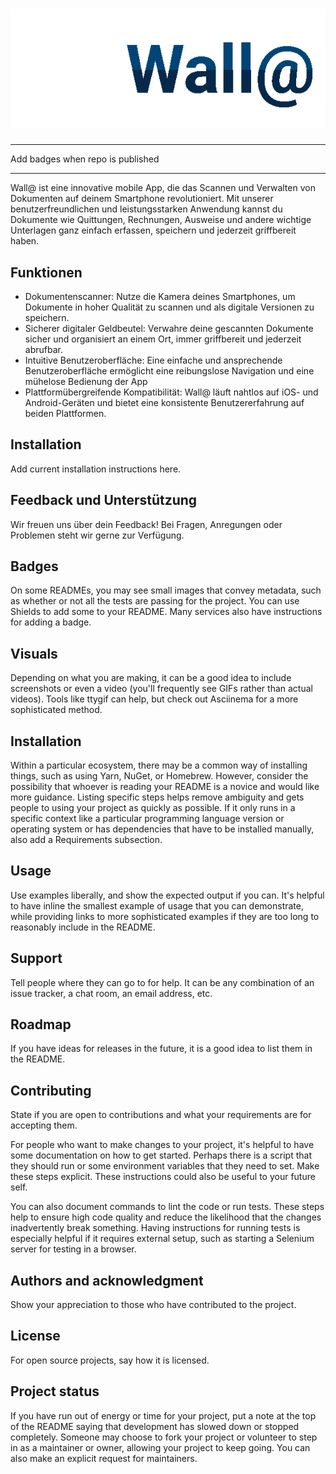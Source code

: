 # ![](/doc/figures/header_gif.gif)

***
Add badges when repo is published
***

Wall@ ist eine innovative mobile App, die das Scannen und Verwalten von Dokumenten auf deinem Smartphone revolutioniert. Mit unserer benutzerfreundlichen und leistungsstarken Anwendung kannst du Dokumente wie Quittungen, Rechnungen, Ausweise und andere wichtige Unterlagen ganz einfach erfassen, speichern und jederzeit griffbereit haben.


## Funktionen
- Dokumentenscanner: Nutze die Kamera deines Smartphones, um Dokumente in hoher Qualität zu scannen und als digitale Versionen zu speichern.
- Sicherer digitaler Geldbeutel: Verwahre deine gescannten Dokumente sicher und organisiert an einem Ort, immer griffbereit und jederzeit abrufbar.
- Intuitive Benutzeroberfläche: Eine einfache und ansprechende Benutzeroberfläche ermöglicht eine reibungslose Navigation und eine mühelose Bedienung der App
- Plattformübergreifende Kompatibilität: Wall@ läuft nahtlos auf iOS- und Android-Geräten und bietet eine konsistente Benutzererfahrung auf beiden Plattformen.

## Installation

Add current installation instructions here.

## Feedback und Unterstützung

Wir freuen uns über dein Feedback! Bei Fragen, Anregungen oder Problemen steht wir gerne zur Verfügung.

## Badges
On some READMEs, you may see small images that convey metadata, such as whether or not all the tests are passing for the project. You can use Shields to add some to your README. Many services also have instructions for adding a badge.

## Visuals
Depending on what you are making, it can be a good idea to include screenshots or even a video (you'll frequently see GIFs rather than actual videos). Tools like ttygif can help, but check out Asciinema for a more sophisticated method.

## Installation
Within a particular ecosystem, there may be a common way of installing things, such as using Yarn, NuGet, or Homebrew. However, consider the possibility that whoever is reading your README is a novice and would like more guidance. Listing specific steps helps remove ambiguity and gets people to using your project as quickly as possible. If it only runs in a specific context like a particular programming language version or operating system or has dependencies that have to be installed manually, also add a Requirements subsection.

## Usage
Use examples liberally, and show the expected output if you can. It's helpful to have inline the smallest example of usage that you can demonstrate, while providing links to more sophisticated examples if they are too long to reasonably include in the README.

## Support
Tell people where they can go to for help. It can be any combination of an issue tracker, a chat room, an email address, etc.

## Roadmap
If you have ideas for releases in the future, it is a good idea to list them in the README.

## Contributing
State if you are open to contributions and what your requirements are for accepting them.

For people who want to make changes to your project, it's helpful to have some documentation on how to get started. Perhaps there is a script that they should run or some environment variables that they need to set. Make these steps explicit. These instructions could also be useful to your future self.

You can also document commands to lint the code or run tests. These steps help to ensure high code quality and reduce the likelihood that the changes inadvertently break something. Having instructions for running tests is especially helpful if it requires external setup, such as starting a Selenium server for testing in a browser.

## Authors and acknowledgment
Show your appreciation to those who have contributed to the project.

## License
For open source projects, say how it is licensed.

## Project status
If you have run out of energy or time for your project, put a note at the top of the README saying that development has slowed down or stopped completely. Someone may choose to fork your project or volunteer to step in as a maintainer or owner, allowing your project to keep going. You can also make an explicit request for maintainers.
